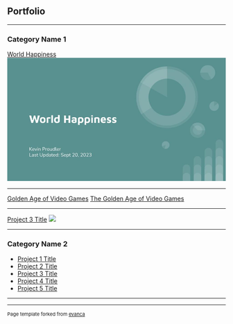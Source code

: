 ## Portfolio

---

### Category Name 1 

[World Happiness](/sample_page.md)
<img src="World Happiness.jpg?raw=true"/>

---

[Golden Age of Video Games](https://github.com/kproudler/Data-Analysis/blob/main/notebook.ipynb)
<a href="https://github.com/kproudler/Data-Analysis/blob/main/notebook.ipynb">The Golden Age of Video Games</a> 

---

[Project 3 Title](http://example.com/)
<img src="images/dummy_thumbnail.jpg?raw=true"/>

---

### Category Name 2

- [Project 1 Title](http://example.com/)
- [Project 2 Title](http://example.com/)
- [Project 3 Title](http://example.com/)
- [Project 4 Title](http://example.com/)
- [Project 5 Title](http://example.com/)

---




---
<p style="font-size:11px">Page template forked from <a href="https://github.com/evanca/quick-portfolio">evanca</a></p>
<!-- Remove above link if you don't want to attibute -->

